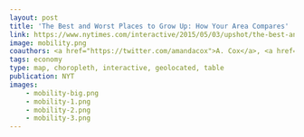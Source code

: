```yaml
---
layout: post
title: 'The Best and Worst Places to Grow Up: How Your Area Compares'
link: https://www.nytimes.com/interactive/2015/05/03/upshot/the-best-and-worst-places-to-grow-up-how-your-area-compares.html
image: mobility.png 
coauthors: <a href="https://twitter.com/amandacox">A. Cox</a>, <a href="https://kpq.github.io">K. Quealy</a>, <a href="https://maps.grammata.com/">M. Bloch</a> & <a href="https://twitter.com/ericbuth">E. Buth</a>
tags: economy
type: map, choropleth, interactive, geolocated, table
publication: NYT
images:
    - mobility-big.png
    - mobility-1.png
    - mobility-2.png
    - mobility-3.png
---
```

